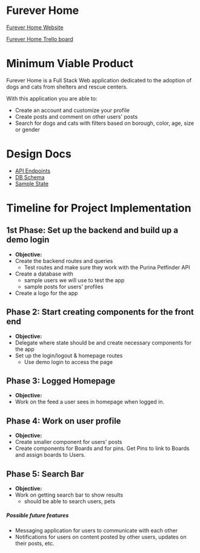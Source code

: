 # Furever Home

[Furever Home Website][website]

[website]: https://capstone-furever-home.herokuapp.com/

[Furever Home Trello board][trello]

[trello]: https://trello.com/b/5nC7ViUM/51-capstone-group-4

# Minimum Viable Product

Furever Home is a Full Stack Web application dedicated to the adoption of dogs and cats from shelters and rescue centers.

With this application you are able to:

- Create an account and customize your profile
- Create posts and comment on other users' posts
- Search for dogs and cats with filters based on borough, color, age, size or gender

# Design Docs

- [API Endpoints](./api_endpoints.md)
- [DB Schema](./schema.md)
- [Sample State](./sample_state.md)

# Timeline for Project Implementation

## 1st Phase: Set up the backend and build up a demo login

- **Objective:**
- Create the backend routes and queries
  - Test routes and make sure they work with the Purina Petfinder API
- Create a database with
  - sample users we will use to test the app
  - sample posts for users' profiles
- Create a logo for the app

## Phase 2: Start creating components for the front end

- **Objective:**
- Delegate where state should be and create necessary components for the app
- Set up the login/logout & homepage routes
  - Use demo login to access the page

## Phase 3: Logged Homepage

- **Objective:**
- Work on the feed a user sees in homepage when logged in.

## Phase 4: Work on user profile

- **Objective:**
- Create smaller component for users' posts
- Create components for Boards and for pins. Get Pins to link to Boards and assign boards to Users.

## Phase 5: Search Bar

- **Objective:**
- Work on getting search bar to show results
  - should be able to search users, pets

##### Possible future features

- Messaging application for users to communicate with each other
- Notifications for users on content posted by other users, updates on their posts, etc.
